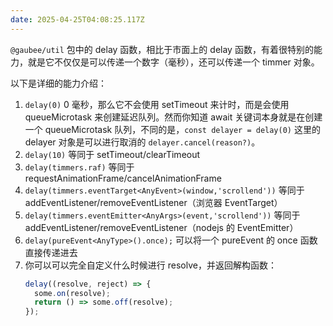 ```yaml
---
date: 2025-04-25T04:08:25.117Z
---
```


`@gaubee/util` 包中的 delay 函数，相比于市面上的 delay 函数，有着很特别的能力，就是它不仅仅是可以传递一个数字（毫秒），还可以传递一个 timmer 对象。

以下是详细的能力介绍：

1. `delay(0)` 0 毫秒，那么它不会使用 setTimeout 来计时，而是会使用 queueMicrotask 来创建延迟队列。然而你知道 await 关键词本身就是在创建一个 queueMicrotask 队列，不同的是，`const delayer = delay(0)` 这里的 delayer 对象是可以进行取消的 `delayer.cancel(reason?)`。
2. `delay(10)` 等同于 setTimeout/clearTimeout
3. `delay(timmers.raf)` 等同于 requestAnimationFrame/cancelAnimationFrame
4. `delay(timmers.eventTarget<AnyEvent>(window,'scrollend'))` 等同于 addEventListener/removeEventListener（浏览器 EventTarget）
5. `delay(timmers.eventEmitter<AnyArgs>(event,'scrollend'))` 等同于 addEventListener/removeEventListener（nodejs 的 EventEmitter）
6. `delay(pureEvent<AnyType>().once);` 可以将一个 pureEvent 的 once 函数直接传递进去
7. 你可以可以完全自定义什么时候进行 resolve，并返回解构函数：
   ```ts
   delay((resolve, reject) => {
     some.on(resolve);
     return () => some.off(resolve);
   });
   ```

